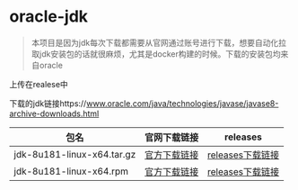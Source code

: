 # oracle-jdk

> 本项目是因为jdk每次下载都需要从官网通过账号进行下载，想要自动化拉取jdk安装包的话就很麻烦，尤其是docker构建的时候。下载的安装包均来自oracle

上传在realese中

下载的jdk链接https://www.oracle.com/java/technologies/javase/javase8-archive-downloads.html


|  包名   | 官网下载链接  | releases  |
|  ----  | ----  | ---- |
| jdk-8u181-linux-x64.tar.gz  | [官方下载链接](https://www.oracle.com/java/technologies/javase/javase8-archive-downloads.html#license-lightbox) | [releases下载链接](https://github.com/V7hinc/oracle-jdk/releases/download/jdk-8u181/jdk-8u181-linux-x64.tar.gz) |
| jdk-8u181-linux-x64.rpm  | [官方下载链接](https://www.oracle.com/java/technologies/javase/javase8-archive-downloads.html#license-lightbox) | [releases下载链接](https://github.com/V7hinc/oracle-jdk/releases/download/jdk-8u181/jdk-8u181-linux-x64.rpm) |